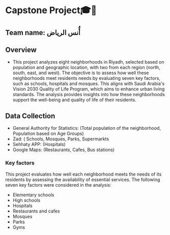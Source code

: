 # Capstone Project🎓🥳
## Team name: أُنس الرياض

## Overview 
- This project analyzes eight neighborhoods in Riyadh, selected based on population and geographic location, with two from each region (north, south, east, and west). The objective is to assess how well these neighborhoods meet residents needs by evaluating seven key factors, such as schools, hospitals and mosques. This aligns with Saudi Arabia's Vision 2030 Quality of Life Program, which aims to enhance urban living standards. The analysis provides insights into how these neighborhoods support the well-being and quality of life of their residents.

## Data Collection
- General Authority for Statistics: (Total population of the neighborhood, Population based on Age Groups) 
- Zad: ( Schools, Mosques, Parks, Supermarkts
- Sehhaty APP: (Hospitals)
- Google Maps: (Restaurants, Cafes, Bus stations)

### Key factors
This project evaluates how well each neighborhood meets the needs of its residents by assessing the availability of essential services. The following seven key factors were considered in the analysis:
- Elementary schools
- High schools
- Hospitals
- Restaurants and cafes
- Mosques
- Parks
- Gyms

  

